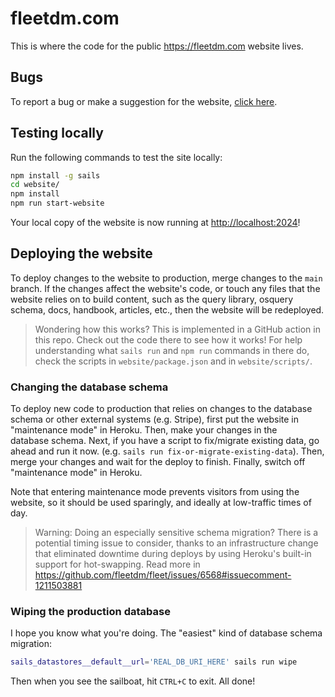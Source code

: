 # fleetdm.com

This is where the code for the public https://fleetdm.com website lives.


## Bugs
To report a bug or make a suggestion for the website, [click here](https://github.com/fleetdm/fleet/issues).

## Testing locally
Run the following commands to test the site locally:

```sh
npm install -g sails
cd website/
npm install
npm run start-website
```

Your local copy of the website is now running at [http://localhost:2024](http://localhost:2024)!


## Deploying the website
To deploy changes to the website to production, merge changes to the `main` branch.  If the changes affect the website's code, or touch any files that the website relies on to build content, such as the query library, osquery schema, docs, handbook, articles, etc., then the website will be redeployed.

> Wondering how this works?  This is implemented in a GitHub action in this repo.  Check out the code there to see how it works!  For help understanding what `sails run` and `npm run` commands in there do, check the scripts in `website/package.json` and in `website/scripts/`.


### Changing the database schema
To deploy new code to production that relies on changes to the database schema or other external systems (e.g. Stripe), first put the website in "maintenance mode" in Heroku.  Then, make your changes in the database schema.   Next, if you have a script to fix/migrate existing data, go ahead and run it now.  (e.g. `sails run fix-or-migrate-existing-data`).  Then, merge your changes and wait for the deploy to finish.  Finally, switch off "maintenance mode" in Heroku.

Note that entering maintenance mode prevents visitors from using the website, so it should be used sparingly, and ideally at low-traffic times of day.

> Warning: Doing an especially sensitive schema migration?  There is a potential timing issue to consider, thanks to an infrastructure change that eliminated downtime during deploys by using Heroku's built-in support for hot-swapping.  Read more in https://github.com/fleetdm/fleet/issues/6568#issuecomment-1211503881

### Wiping the production database
I hope you know what you're doing.  The "easiest" kind of database schema migration:
```sh
sails_datastores__default__url='REAL_DB_URI_HERE' sails run wipe
```

Then when you see the sailboat, hit `CTRL+C` to exit.  All done!



<!--
### Links

+ [Sails framework documentation](https://sailsjs.com/get-started)
+ [Version notes / upgrading](https://sailsjs.com/documentation/upgrading)
+ [Deployment tips](https://sailsjs.com/documentation/concepts/deployment)
+ [Community support options](https://sailsjs.com/support)
+ [Professional / enterprise options](https://sailsjs.com/enterprise)


### Version info

This app was originally generated on Wed Aug 26 2020 04:48:44 GMT-0500 (Central Daylight Time) using Sails v1.2.5. -->

<!-- Internally, Sails used [`sails-generate@2.0.0`](https://github.com/balderdashy/sails-generate/tree/v2.0.0/lib/core-generators/new). -->

<!--
This project's boilerplate is based on an expanded seed app provided by the [Sails core team](https://sailsjs.com/about) to make it easier for you to build on top of ready-made features like authentication, enrollment, email verification, and billing.  For more information, [drop us a line](https://sailsjs.com/support).

 -->
<!--
Note:  Generators are usually run using the globally-installed `sails` CLI (command-line interface).  This CLI version is _environment-specific_ rather than app-specific, thus over time, as a project's dependencies are upgraded or the project is worked on by different developers on different computers using different versions of Node.js, the Sails dependency in its package.json file may differ from the globally-installed Sails CLI release it was originally generated with.  (Be sure to always check out the relevant [upgrading guides](https://sailsjs.com/upgrading) before upgrading the version of Sails used by your app.  If you're stuck, [get help here](https://sailsjs.com/support).)
-->
